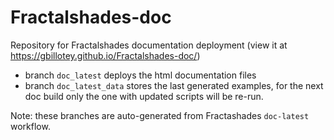 # Fractalshades-doc

Repository for Fractalshades documentation deployment (view it at https://gbillotey.github.io/Fractalshades-doc/)

  - branch `doc_latest` deploys the html documentation files
  - branch `doc_latest_data` stores the last generated examples, for the next doc build only the one with updated scripts will be re-run.

Note: these branches are auto-generated from Fractashades `doc-latest` workflow.
